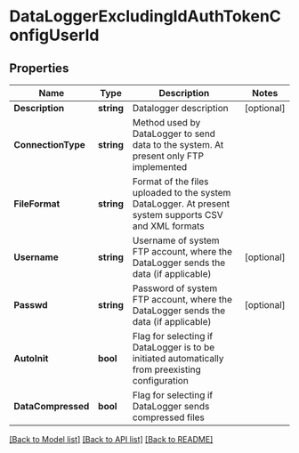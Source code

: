 # DataLoggerExcludingIdAuthTokenConfigUserId

## Properties

Name | Type | Description | Notes
------------ | ------------- | ------------- | -------------
**Description** | **string** | Datalogger description | [optional] 
**ConnectionType** | **string** | Method used by DataLogger to send data to the system. At present only FTP implemented | 
**FileFormat** | **string** | Format of the files uploaded to the system DataLogger. At present system supports CSV and XML formats | 
**Username** | **string** | Username of system FTP account, where the DataLogger sends the data (if applicable) | [optional] 
**Passwd** | **string** | Password of system FTP account, where the DataLogger sends the data (if applicable) | [optional] 
**AutoInit** | **bool** | Flag for selecting if DataLogger is to be initiated automatically from preexisting configuration | 
**DataCompressed** | **bool** | Flag for selecting if DataLogger sends compressed files | 

[[Back to Model list]](../README.md#documentation-for-models) [[Back to API list]](../README.md#documentation-for-api-endpoints) [[Back to README]](../README.md)


